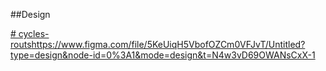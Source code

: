 ##Design

[# cycles-routs](https://www.figma.com/file/5KeUiqH5VbofOZCm0VFJvT/Untitled?type=design&node-id=0%3A1&mode=design&t=N4w3vD69OWANsCxX-1)https://www.figma.com/file/5KeUiqH5VbofOZCm0VFJvT/Untitled?type=design&node-id=0%3A1&mode=design&t=N4w3vD69OWANsCxX-1
